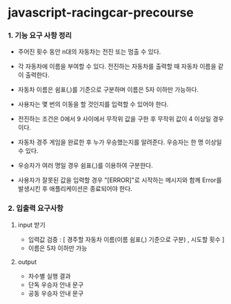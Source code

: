 # javascript-racingcar-precourse

### 1. 기능 요구 사항 정리
- 주어진 횟수 동안 n대의 자동차는 전진 또는 멈출 수 있다.

- 각 자동차에 이름을 부여할 수 있다. 전진하는 자동차를 출력할 때 자동차 이름을 같이 출력한다.

- 자동차 이름은 쉼표(,)를 기준으로 구분하며 이름은 5자 이하만 가능하다.

- 사용자는 몇 번의 이동을 할 것인지를 입력할 수 있어야 한다.

- 전진하는 조건은 0에서 9 사이에서 무작위 값을 구한 후 무작위 값이 4 이상일 경우이다.

- 자동차 경주 게임을 완료한 후 누가 우승했는지를 알려준다. 우승자는 한 명 이상일 수 있다.

- 우승자가 여러 명일 경우 쉼표(,)를 이용하여 구분한다.

- 사용자가 잘못된 값을 입력할 경우 "[ERROR]"로 시작하는 메시지와 함께 Error를 발생시킨 후 애플리케이션은 종료되어야 한다.

### 2. 입출력 요구사항

1. input 받기 
    - 입력값 검증 : 
    [ 경주할 자동차 이름(이름 쉼표(,) 기준으로 구분) , 시도할 횟수 ]
    - 이름은 5자 이하만 가능

2. output 
    - 차수별 실행 결과
    - 단독 우승자 안내 문구
    - 공동 우승자 안내 문구


    